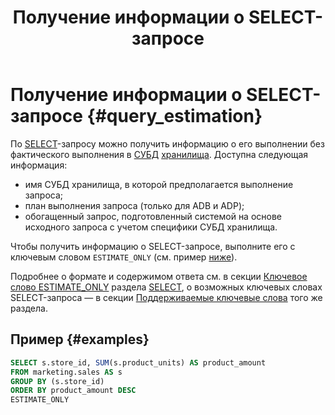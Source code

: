 ﻿---
layout: default
title: Получение информации о SELECT-запросе
nav_order: 4
parent: Другие действия
grand_parent: Работа с системой
has_children: false
has_toc: false
---

# Получение информации о SELECT-запросе {#query_estimation}

По [SELECT](../../../reference/sql_plus_requests/SELECT/SELECT.md)-запросу можно получить информацию 
о его выполнении без фактического выполнения в [СУБД](../../../introduction/supported_DBMS/supported_DBMS.md) 
[хранилища](../../../overview/main_concepts/data_storage/data_storage.md). Доступна следующая информация:
* имя СУБД хранилища, в которой предполагается выполнение запроса;
* план выполнения запроса (только для ADB и ADP);
* обогащенный запрос, подготовленный системой на основе исходного запроса с учетом специфики СУБД хранилища.

Чтобы получить информацию о SELECT-запросе, выполните его с ключевым словом `ESTIMATE_ONLY` (см. пример [ниже](#examples)).

Подробнее о формате и содержимом ответа см. в секции 
[Ключевое слово ESTIMATE_ONLY](../../../reference/sql_plus_requests/SELECT/SELECT.md#estimate)
раздела [SELECT](../../../reference/sql_plus_requests/SELECT/SELECT.md), о возможных ключевых словах SELECT-запроса 
— в секции [Поддерживаемые ключевые слова](../../../reference/sql_plus_requests/SELECT/SELECT.md#key_words) 
того же раздела.

## Пример {#examples}

```sql
SELECT s.store_id, SUM(s.product_units) AS product_amount
FROM marketing.sales AS s
GROUP BY (s.store_id)
ORDER BY product_amount DESC
ESTIMATE_ONLY
```